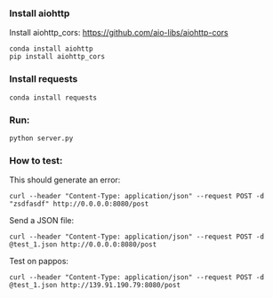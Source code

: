 
### Install aiohttp 
Install aiohttp\_cors: https://github.com/aio-libs/aiohttp-cors

```
conda install aiohttp
pip install aiohttp_cors
```

### Install requests
```
conda install requests
```

### Run:
```
python server.py
```

### How to test:
This should generate an error:
```
curl --header "Content-Type: application/json" --request POST -d "zsdfasdf" http://0.0.0.0:8080/post
```

Send a JSON file:
```
curl --header "Content-Type: application/json" --request POST -d @test_1.json http://0.0.0.0:8080/post 
```

Test on pappos:
```
curl --header "Content-Type: application/json" --request POST -d @test_1.json http://139.91.190.79:8080/post 
```

